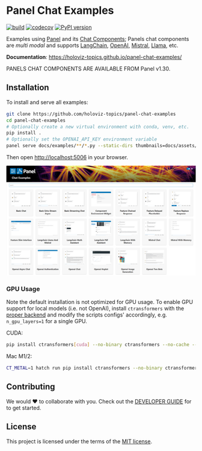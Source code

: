 # Panel Chat Examples

[![build](https://github.com/holoviz-topics/panel-chat-examples/workflows/Build/badge.svg)](https://github.com/holoviz-topics/panel-chat-examples/actions)
[![codecov](https://codecov.io/gh/holoviz-topics/panel-chat-examples/branch/master/graph/badge.svg)](https://codecov.io/gh/holoviz-topics/panel-chat-examples)
[![PyPI version](https://badge.fury.io/py/panel-chat-examples.svg)](https://badge.fury.io/py/panel-chat-examples)

Examples using [Panel](https://panel.holoviz.org/) and its [Chat Components](https://panel.holoviz.org/reference/index.html#chat); Panels chat components are *multi modal* and supports [LangChain](https://python.langchain.com/docs/get_started/introduction), [OpenAI](https://openai.com/blog/chatgpt), [Mistral](https://www.google.com/url?sa=t&rct=j&q=&esrc=s&source=web&cd=&ved=2ahUKEwjZtP35yvSBAxU00wIHHerUDZAQFnoECBEQAQ&url=https%3A%2F%2Fdocs.mistral.ai%2F&usg=AOvVaw2qpx09O_zOzSksgjBKiJY_&opi=89978449), [Llama](https://ai.meta.com/llama/), etc.

**Documentation**: <a href="https://holoviz-topics.github.io/panel-chat-examples/" target="_blank">https://holoviz-topics.github.io/panel-chat-examples/</a>

PANELS CHAT COMPONENTS ARE AVAILABLE FROM Panel v1.30.

## Installation

To install and serve all examples:

```bash
git clone https://github.com/holoviz-topics/panel-chat-examples
cd panel-chat-examples
# Optionally create a new virtual environment with conda, venv, etc.
pip install .
# Optionally set the OPENAI_API_KEY environment variable
panel serve docs/examples/**/*.py --static-dirs thumbnails=docs/assets/thumbnails --autoreload
```

Then open [http://localhost:5006](http://localhost:5006) in your browser.

![Panel Index Page](assets/images/panel-chat-examples-index-page.png)

### GPU Usage

Note the default installation is not optimized for GPU usage. To enable GPU support for local
models (i.e. not OpenAI), install `ctransformers` with the [proper backend](https://github.com/marella/ctransformers#gpu) and modify the scripts configs' accordingly, e.g. `n_gpu_layers=1` for a single GPU.

CUDA:

```bash
pip install ctransformers[cuda] --no-binary ctransformers --no-cache --no-binary ctransformers --force
```

Mac M1/2:

```bash
CT_METAL=1 hatch run pip install ctransformers --no-binary ctransformers --no-cache --no-binary ctransformers --force # for m1
```

## Contributing

We would ❤️ to collaborate with you. Check out the [DEVELOPER GUIDE](https://github.com/holoviz-topics/panel-chat-examples/blob/main/DEVELOPER_GUIDE.md) for to get started.

## License

This project is licensed under the terms of the [MIT license](https://github.com/holoviz-topics/panel-chat-examples/blob/main/LICENSE.md).
